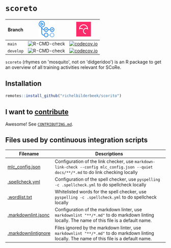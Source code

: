 # `scoreto`

<!-- markdownlint-disable MD013 -->

Branch   |[![GitHub Actions logo](man/figures/GitHubActions.png)](https://github.com/richelbilderbeek/scorito/actions)|[![Codecov logo](man/figures/Codecov.png)](https://about.codecov.io/)
---------|-----------------------------------------------------------------------------------------------------|----------------------------------------------------------------------------------------------------------------------------------------------------
`main`   |![R-CMD-check](https://github.com/richelbilderbeek/scorito/workflows/R-CMD-check/badge.svg?branch=main)   |[![codecov.io](https://codecov.io/github/richelbilderbeek/scorito/coverage.svg?branch=main)](https://app.codecov.io/github/richelbilderbeek/scorito/branch/main)
`develop`|![R-CMD-check](https://github.com/richelbilderbeek/scorito/workflows/R-CMD-check/badge.svg?branch=develop)  |[![codecov.io](https://codecov.io/github/richelbilderbeek/scorito/coverage.svg?branch=develop)](https://app.codecov.io/github/richelbilderbeek/scorito/branch/develop)

`scoreto` (rhymes on 'mosquito', not on 'didgeridoo') is an R package
to get an overview of all training activities relevant for SCoRe.

## Installation

```r
remotes::install_github("richelbilderbeek/scorito")
```

## I want to [contribute](CONTRIBUTING.md)

Awesome! See [`CONTRIBUTING.md`](CONTRIBUTING.md).

## Files used by continuous integration scripts

Filename                              |Descriptions
--------------------------------------|--------------------------------------------------------------------------------------------------------------------------------------
[mlc_config.json](mlc_config.json)    |Configuration of the link checker, use `markdown-link-check --config mlc_config.json --quiet docs/**/*.md` to do link checking locally
[.spellcheck.yml](.spellcheck.yml)    |Configuration of the spell checker, use `pyspelling -c .spellcheck.yml` to do spellcheck locally
[.wordlist.txt](.wordlist.txt)        |Whitelisted words for the spell checker, use `pyspelling -c .spellcheck.yml` to do spellcheck locally
[.markdownlint.jsonc](.markdownlint.jsonc)|Configuration of the markdown linter, use `markdownlint "**/*.md"` to do markdown linting locally. The name of this file is a default name.
[.markdownlintignore](.markdownlintignore)|Files ignored by the markdown linter, use `markdownlint "**/*.md"` to do markdown linting locally. The name of this file is a default name.

